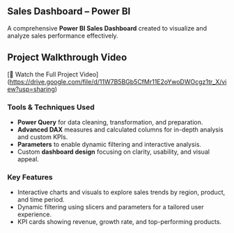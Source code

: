 ## Sales Dashboard – Power BI  
A comprehensive **Power BI Sales Dashboard** created to visualize and analyze sales performance effectively.  

## Project Walkthrough Video
[🎥 Watch the Full Project Video] (https://drive.google.com/file/d/11W7B5BGb5CfMr11E2oYwoDWOcgz1tr_X/view?usp=sharing)

### Tools & Techniques Used  
- **Power Query** for data cleaning, transformation, and preparation.  
- **Advanced DAX** measures and calculated columns for in-depth analysis and custom KPIs.  
- **Parameters** to enable dynamic filtering and interactive analysis.  
- Custom **dashboard design** focusing on clarity, usability, and visual appeal.  

### Key Features  
- Interactive charts and visuals to explore sales trends by region, product, and time period.  
- Dynamic filtering using slicers and parameters for a tailored user experience.  
- KPI cards showing revenue, growth rate, and top-performing products.

